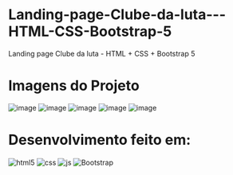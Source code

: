 # Landing-page-Clube-da-luta---HTML-CSS-Bootstrap-5
Landing page  Clube da luta - HTML + CSS + Bootstrap 5

# Imagens do Projeto

![image](https://user-images.githubusercontent.com/99026853/183298454-10e560bd-2953-4b10-b5c5-df4de8556920.png)
![image](https://user-images.githubusercontent.com/99026853/183298502-fe1ce37b-a9aa-4a9e-be4f-fd4c5778c59f.png)
![image](https://user-images.githubusercontent.com/99026853/183298566-ad695741-e7b4-418f-aa71-010eb1599448.png)
![image](https://user-images.githubusercontent.com/99026853/183298581-41fa3d2e-d3eb-4511-8a14-e5cb8d884277.png)
![image](https://user-images.githubusercontent.com/99026853/183298601-1ec34767-d8c7-43be-9a37-b724761450e5.png)


# Desenvolvimento feito em:
<div style="display: inline_block">
  <img align="center" alt="html5" src="https://img.shields.io/badge/HTML5-E34F26?style=for-the-badge&logo=html5&logoColor=white" />
  <img align="center" alt="css" src="https://img.shields.io/badge/CSS3-1572B6?style=for-the-badge&logo=css3&logoColor=white" />
  <img align="center" alt="js" src="https://img.shields.io/badge/JavaScript-F7DF1E?style=for-the-badge&logo=javascript&logoColor=black" /> 
  <img align="center" alt="Bootstrap" src="https://img.shields.io/badge/Bootstrap-563D7C?style=for-the-badge&logo=bootstrap&logoColor=white" />
  <br>
  <p></p>
</div><br/>


